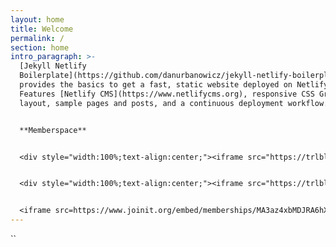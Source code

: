 ```yaml
---
layout: home
title: Welcome
permalink: /
section: home
intro_paragraph: >-
  [Jekyll Netlify
  Boilerplate](https://github.com/danurbanowicz/jekyll-netlify-boilerplate)
  provides the basics to get a fast, static website deployed on Netlify.
  Features [Netlify CMS](https://www.netlifycms.org), responsive CSS Grid
  layout, sample pages and posts, and a continuous deployment workflow.


  **Memberspace**


  <div style="width:100%;text-align:center;"><iframe src="https://trlblog.memberspace.com/member/plans/all?embedded=yes" width="100%" height="500" frameborder="0" seamless="true"></iframe></div>


  <div style="width:100%;text-align:center;"><iframe src="https://trlblog.memberspace.com/member/sign_in?embedded=yes" width="100%" height="500" frameborder="0" seamless="true"></iframe></div>


  <iframe src=https://www.joinit.org/embed/memberships/MA3az4xbMDJRA6hX6 width="900px" height="900px"></iframe>
---
```

``